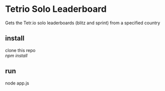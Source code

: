 # Tetrio Solo Leaderboard
Gets the Tetr.io solo leaderboards (blitz and sprint) from a specified country
## install
clone this repo  
*npm install* 
## run
node app.js

